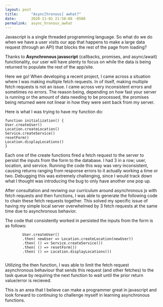 ```yaml
---
layout: post
title:      "Async[hronous] awhat?"
date:       2020-11-01 21:58:08 -0500
permalink:  async_hronous_awhat
---
```



Javascript is a single threaded programming language. So what do we do when we have a user visits our app that happens to make a large data request (through an API) that blocks the rest of the page from loading? 

Thanks to **Asynchronous javascript** (callbacks, promises, and async/await) functionality, our user will have plenty to focus on while the data is being returned to populate the rest of the app/site. 

Here we go! When developing a recent project, I came across a situation where I was making multiple fetch requests. In of itself, making multiple fetch requests is not an issue. I came across very inconsistent errors and sometimes no errors. The reason being, depending on how fast your server is running or the amount of data needing to be processed, the promises being returned were not linear in how they were sent back from my server.

Here is what I was trying to have my function do:

```
function initialization() {
User.createUser()
Location.createLocation()
Service.createService()
resetForm()
Location.displayLocations()
}
```

Each one of the create functions fired a fetch request to the server to persist the inputs from the form to the database. I had 3 in a row; user, location, and service. Running the code this way was very inconsistent, causing returns ranging from response errors to it actually working a time or two. Debugging this was extremely challenging, since I would track down what I thought was introducing the bug to only have another one pop up.

After consultation and reviwing our curriculum around asynchronous js with fetch requests and then functions, I was able to generate the following code to chain these fetch requests together. This solved my specific issue of having my simple local server overwhelmed by 3 fetch requests at the same time due to asynchronous behavior.

The code that consistently worked in persisted the inputs from the form is as follows:

```
        User.createUser()
        .then( newUser => Location.createLocation(newUser))
        .then( () => Service.createService())
        .then( () => resetForm())
        .then( () => Location.displayLocations())
				
```

Utilizing the then function, I was able to limit the fetch request asynchronous behaviour that sends this request (and other fetches) to the task queue by requiring the next function to wait until the prior return value/error is recieved.

This is an area that I believe can make a programmer great in javascript and look forward to continuing to challenge myself in learning asynchronous functions.
